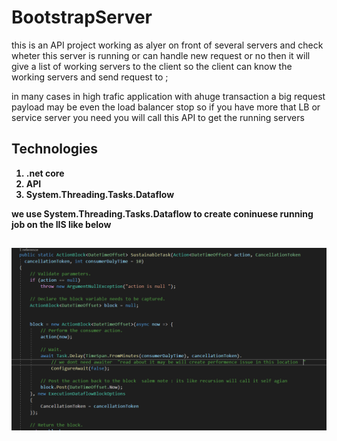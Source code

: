 # BootstrapServer

this is an API project working as alyer on front of several  servers and check wheter this server is running or can handle new request or no  then it will give a list of working 
servers to the client  so the client can know the working servers and send request to ; 



in many cases in high trafic application with ahuge transaction a big request payload  may be even the load balancer stop 
so if you have more that LB or service server you need you will call this API to get the running servers


<H2><b>Technologies  </H2>
  <ol>
    <li>.net core </li>
    <li> API</li>
    <li>System.Threading.Tasks.Dataflow</li>
    </ol>
  we use System.Threading.Tasks.Dataflow to create coninuese running job on the IIS  like below  
  
  <code>
  
  ![alt text](https://github.com/T2-Business/BootstrapServer/blob/main/TBL.PNG)

   
  </code>
